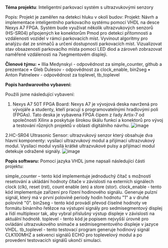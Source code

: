 **Téma projektu**: Inteligentní parkovací systém s ultrazvukovými senzory

Popis: Projekt je zaměřen na detekci hluku v okolí budov: Projekt: Návrh a implementace inteligentního parkovacího systému pomocí VHDL na desce Nexys A7 FPGA. Systém bude využívat několik ultrazvukových senzorů (HS-SR04) připojených ke konektorům Pmod pro detekci přítomnosti a vzdálenosti vozidel v rámci parkovacích míst. Vyvinout algoritmy pro analýzu dat ze snímačů a určení dostupnosti parkovacích míst. Vizualizovat stav obsazenosti parkovacího místa pomocí LED diod a zároveň zobrazovat naměřené vzdálenosti na 7segmentovém displeji.
 

**Členové týmu:**
• Illia Medynskyi - odpovědnost za simple_counter, github a prezentace
• Gleb Dulesov - odpovědnost za clock_enable, bin2seg
• Anton Patneleev - odpovědnost za toplevel, tb_toplevel

**Popis hardwarového vybavení:**

Použili jsme následující vybavení:

1. Nexys A7 50T FPGA Board: 
Nexys A7 je vývojová deska navržená pro vývojáře a studenty, kteří pracují s programovatelnými hradlovými poli (FPGAs). Tato deska je vybavena FPGA čipem z řady Artix-7 od společnosti Xilinx a poskytuje širokou škálu funkcí a konektorů pro vývoj a testování různých projektů v oblasti digitálního návrhu. 
![image](https://github.com/IlMed98/sencor/assets/167453979/98253584-1897-42ec-8fcf-98466b05279e)

2.HC-SR04 Ultrasonic Sensor: ultrazvukový senzor který obsahuje dva hlavní komponenty: vysílací ultrazvukový modul a přijímací ultrazvukový modul. Vysílací modul vysílá krátké ultrazvukové pulsy a přijímací modul detekuje odražené signály.
![image](https://github.com/IlMed98/sencor/assets/167453979/2149a996-63ee-4e9f-9f96-ad85f94cd47c)

**Popis softwaru:**
Pomocí jazyka VHDL jsme napsali následující části projektu:

simple_counter – tento kód implementuje jednoduchý čítač s možností resetování a ukládání hodnoty čítače v závislosti na externích signálech clock (clk), reset (rst), count enable (en) a store (stor).
clock_enable - tento kód implementuje zařízení pro řízení hodinového signálu. Generuje pulzní signál, který má v první polovině periody hodin hodnotu "1" a v druhé polovině "0".
bin2seg - tento kód provádí převod číselné hodnoty ve formátu binárního řetězce na výstupní signály pro sedmisegmentový displej a řídí multiplexor tak, aby vybral příslušný výstup displeje v závislosti na aktuální hodnotě.
toplevel - tento kód je popisem nejvyšší úrovně pro ovládání ultrazvukového snímače a sedmisegmentového displeje v jazyce VHDL.
tb_toplevel - tento testovací program generuje hodinový signál CLK100MHZ a sekvenci signálů ECHO pro toplevelový modul a po provedení testovacích signálů ukončí simulaci.

